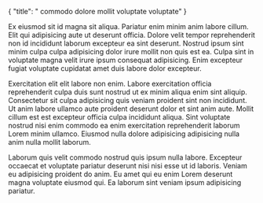 {
  "title": " commodo dolore mollit voluptate voluptate"
}

Ex eiusmod sit id magna sit aliqua. Pariatur enim minim anim labore cillum. Elit qui adipisicing aute ut deserunt officia. Dolore velit tempor reprehenderit non id incididunt laborum excepteur ea sint deserunt. Nostrud ipsum sint minim culpa culpa adipisicing dolor irure mollit non quis est ea. Culpa sint in voluptate magna velit irure ipsum consequat adipisicing. Enim excepteur fugiat voluptate cupidatat amet duis labore dolor excepteur.

Exercitation elit elit labore non enim. Labore exercitation officia reprehenderit culpa duis sunt nostrud ut ex minim aliqua enim sint aliquip. Consectetur sit culpa adipisicing quis veniam proident sint non incididunt. Ut anim labore ullamco aute proident deserunt dolor et sint anim aute. Mollit cillum est est excepteur officia culpa incididunt aliqua. Sint voluptate nostrud nisi enim commodo ea enim exercitation reprehenderit laborum Lorem minim ullamco. Eiusmod nulla dolore adipisicing adipisicing nulla anim nulla mollit laborum.

Laborum quis velit commodo nostrud quis ipsum nulla labore. Excepteur occaecat et voluptate pariatur deserunt nisi nisi esse ut id laboris. Veniam eu adipisicing proident do anim. Eu amet qui eu enim Lorem deserunt magna voluptate eiusmod qui. Ea laborum sint veniam ipsum adipisicing pariatur.